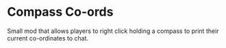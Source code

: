 Compass Co-ords
===============

Small mod that allows players to right click holding a compass to print their current co-ordinates to chat.
